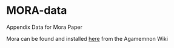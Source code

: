 # MORA-data
Appendix Data for Mora Paper

Mora can be found and installed [here](https://github.com/ivlachos/agamemnon/wiki/Use-case) from the Agamemnon Wiki
